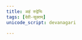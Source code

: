 ```yaml
---
title: अहं रुद्रेभिः
tags: [देवी-सूक्तम्]
unicode_script: devanagari

---
```


<div class="/vedAH/Rk/shAkalam/saMhitA/10/125_ahaM_rudrebhiH/"  newLevelForH1="2" includeTitle="true"> </div>  

